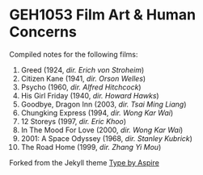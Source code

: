 # GEH1053 Film Art & Human Concerns

Compiled notes for the following films:

1. Greed (1924, *dir. Erich von Stroheim*)
2. Citizen Kane (1941, *dir. Orson Welles*)
3. Psycho (1960, *dir. Alfred Hitchcock*)
4. His Girl Friday (1940, *dir. Howard Hawks*)
5. Goodbye, Dragon Inn (2003, *dir. Tsai Ming Liang*)
6. Chungking Express (1994, *dir. Wong Kar Wai*)
7. 12 Storeys (1997, *dir. Eric Khoo*)
8. In The Mood For Love (2000, *dir. Wong Kar Wai*)
9. 2001: A Space Odyssey (1968, *dir. Stanley Kubrick*)
10. The Road Home (1999, *dir. Zhang Yi Mou*)

Forked from the Jekyll theme [Type by Aspire](https://github.com/aspirethemes/type)
